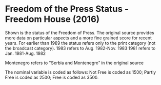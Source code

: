 # Freedom of the Press Status - Freedom House (2016)

Shown is the status of the Freedom of Press. The original source provides more data on particular aspects and a more fine grained score for recent years.
For earlier than 1989 the status refers only to the print category (not the broadcast category).
1983 refers to Aug. 1982-Nov. 1983
1981 refers to Jan. 1981-Aug. 1982

Montenegro refers to "Serbia and Montenegro” in the original source

The nominal variable is coded as follows: Not Free is coded as 1500; Partly Free is coded as 2500; Free is coded as 3500.